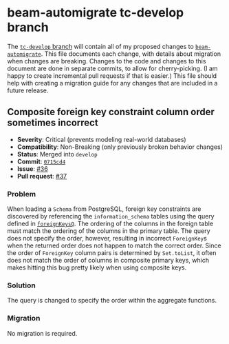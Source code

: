 # beam-automigrate tc-develop branch

The [`tc-develop` branch][] will contain all of my proposed changes to
[`beam-automigrate`][].  This file documents each change, with details about
migration when changes are breaking.  Changes to the code and changes to this
document are done in separate commits, to allow for cherry-picking.  (I am
happy to create incremental pull requests if that is easier.)  This file
should help with creating a migration guide for any changes that are included
in a future release.

[`tc-develop` branch]: <https://github.com/TravisCardwell/beam-automigrate/tree/tc-develop>
[`beam-automigrate`]: <https://github.com/obsidiansystems/beam-automigrate>

## Composite foreign key constraint column order sometimes incorrect

* **Severity**: Critical (prevents modeling real-world databases)
* **Compatibility**: Non-Breaking (only previously broken behavior changes)
* **Status**: Merged into `develop`
* **Commit**: [`0715cd4`](https://github.com/obsidiansystems/beam-automigrate/commit/0715cd42cfcdef67e5fd27579916c189c46f9390)
* **Issue**: [#36](https://github.com/obsidiansystems/beam-automigrate/issues/36)
* **Pull request**: [#37](https://github.com/obsidiansystems/beam-automigrate/pull/37)

### Problem

When loading a `Schema` from PostgreSQL, foreign key constraints are
discovered by referencing the `information_schema` tables using the query
defined in [`foreignKeysQ`][].  The ordering of the columns in the foreign
table must match the ordering of the columns in the primary table.  The query
does not specify the order, however, resulting in incorrect `ForeignKey`s when
the returned order does not happen to match the correct order.  Since the
order of `ForeignKey` column pairs is determined by `Set.toList`, it often
does not match the order of columns in composite primary keys, which makes
hitting this bug pretty likely when using composite keys.

[`foreignKeysQ`]: <https://github.com/obsidiansystems/beam-automigrate/blob/8144bc7f8bbd0ac043b5abb0b1000e369ae8c776/src/Database/Beam/AutoMigrate/Postgres.hs#L146>

### Solution

The query is changed to specify the order within the aggregate functions.

### Migration

No migration is required.
